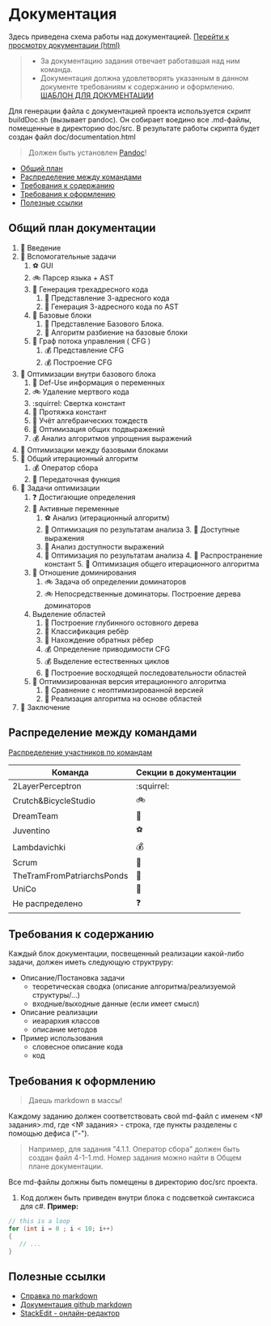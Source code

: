 # Документация
Здесь приведена схема работы над документацией.
[Перейти к просмотру документации (html)](https://htmlpreview.github.io/?https://github.com/mmcsOptimizingCompilers2016/pile/blob/development/doc/documentation.html)

>* За документацию задания отвечает работавшая над ним команда. 
>* Документация должна удовлетворять указанным в данном документе требованиям к содержанию и оформлению.
> [ШАБЛОН ДЛЯ ДОКУМЕНТАЦИИ](doc-template.md)

Для генерации файла с документацией проекта используется скрипт buildDoc.sh (вызывает pandoc).
Он собирает воедино все .md-файлы, помещенные в директорию doc/src.
В результате работы скрипта будет создан файл doc/documentation.html
>Должен быть установлен [Pandoc](http://pandoc.org/installing.html)!

- [Общий план](#общий-план-документации) 
- [Распределение между командами](#распределение-между-командами)
- [Требования к содержанию](#требования-к-содержанию)
- [Требования к оформлению](#требования-к-оформлению)
- [Полезные ссылки](#полезные-ссылки)

## Общий план документации
1. :rainbow: Введение
2. :rainbow: Вспомогательные задачи
    1. :soccer: GUI
    2. :bike: Парсер языка + AST
    3. :rainbow: Генерация трехадресного кода
        1. :football: Представление 3-адресного кода
        2. :rainbow: Генерация 3-адресного кода по AST
    4. :rainbow: Базовые блоки
        1. :dancers: Представление Базового Блока.
        2. :tram: Алгоритм разбиение на базовые блоки
    5. :rainbow: Граф потока управления ( CFG )
        1. :moneybag: Представление CFG
        2. :moneybag: Построение CFG 
3.  :rainbow: Оптимизации внутри базового блока
       1. :tram: Def-Use информация о переменных
       2. :bike: Удаление мертвого кода
       3. :squirrel: Свертка констант 
       4. :football: Протяжка констант
       5. :dancers: Учёт алгебраических тождеств
       6. :rainbow: Оптимизация общих подвыражений
       7. :moneybag: Анализ алгоритмов упрощения выражений
4.  :rainbow: Оптимизации между базовыми блоками
   1.  :rainbow: Общий итерационный алгоритм
       1. :moneybag: Оператор сбора
       2. :football: Передаточная функция
   2. :rainbow: Задачи оптимизации
       1. :question: Достигающие определения
       2. :rainbow: Активные переменные
           1. :soccer: Анализ (итерационный алгоритм) 
           2. :football: Оптимизация по результатам анализа 
    3. :rainbow: Доступные выражения
          1. :dancers: Анализ доступности выражений
          2. :rainbow: Оптимизация по результатам анализа
    4. :tram: Распространение констант
    5. :rainbow: Оптимизация общего итерационного алгоритма
         1.  :rainbow: Отношение доминирования 
             1. :bike: Задача об определении доминаторов
             2. :bike: Непосредственные доминаторы. Построение дерева доминаторов
         2. Выделение областей
             1. :rainbow: Построение глубинного остовного дерева
             2. :football: Классификация ребёр
             3. :dancers: Нахождение обратных рёбер
             4. :moneybag: Определение приводимости CFG
             5. :moneybag: Выделение естественных циклов
             6. :rainbow: Построение восходящей последовательности областей
         3. :rainbow: Оптимизированная версия итерационного алгоритма
             1. :tram: Сравнение с неоптимизированной версией
             2. :tram: Реализация алгоритма на основе областей
4.  :rainbow: Заключение

## Распределение между командами

[Распределение участников по командам](../readme.md)

Команда | Секции в документации
------------ | -------------
2LayerPerceptron | :squirrel:
Crutch&BicycleStudio | :bike:
DreamTeam | :dancers:
Juventino | :soccer:
Lambdavichki | :moneybag:
Scrum | :football:
TheTramFromPatriarchsPonds | :tram:
UniCo | :rainbow:
Не распределено |  :question: 


## Требования к содержанию

Каждый блок документации, посвещенный реализации какой-либо задачи, должен иметь следующую структруру:

* Описание/Постановка задачи
    * теоретическая сводка (описание алгоритма/реализуемой структуры/...)
    * входные/выходные данные (если имеет смысл)
* Описание реализации
    * иеарархия классов
    * описание методов
* Пример использования
    * словесное описание кода
    * код

## Требования к оформлению
>Даешь markdown в массы! 

Каждому заданию должен соответствовать свой md-файл с именем <№ задания>.md, где 
<№ задания> - строка, где пункты разделены с помощью дефиса ("-"). 
>Например, для задания "4.1.1. Оператор сбора" должен быть создан файл 4-1-1.md.
>Номер задания можно найти в Общем плане документации.

Все md-файлы должны быть помещены в директорию doc/src проекта.

1. Код должен быть приведен внутри блока с подсветкой синтаксиса для c#.
**Пример:**
```csharp
// this is a loop
for (int i = 0 ; i < 10; i++)
{
   // ...
}
```

## Полезные ссылки
* [Справка по markdown](https://guides.github.com/features/mastering-markdown/)
* [Документация github markdown](https://help.github.com/categories/writing-on-github/)
* [StackEdit - онлайн-редактор](https://stackedit.io/)
